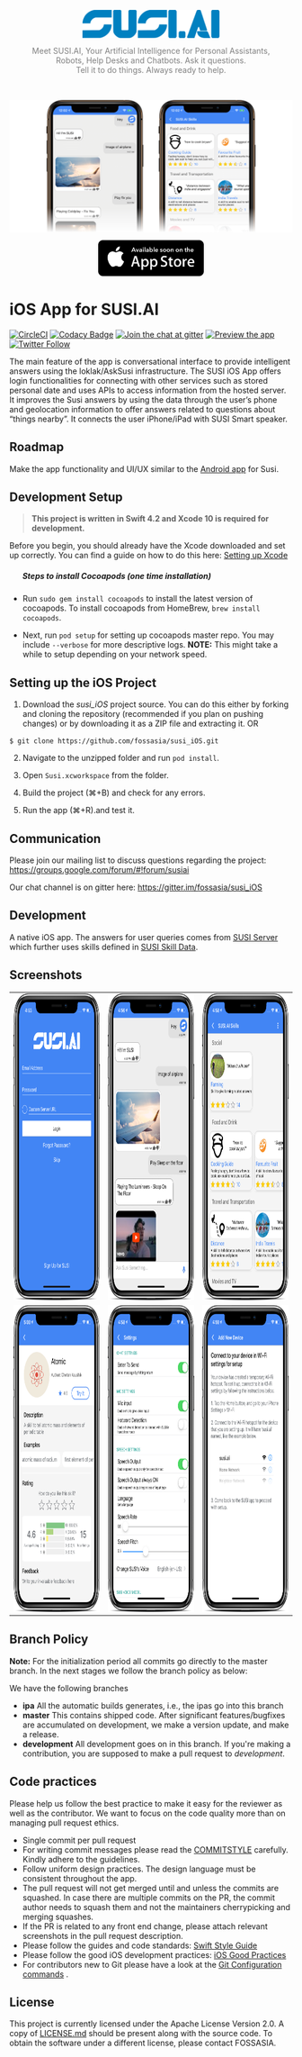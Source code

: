 <p align="center"><img src="docs/_static/susi-logo.png" height="50" align="center"></p>

<p align="center" style="color: gray;">
Meet SUSI.AI, Your Artificial Intelligence for Personal Assistants,<br> Robots, Help Desks and Chatbots. Ask it questions.<br> Tell it to do things. Always ready to help.
</p>

<br />

<p align="center"><img src="docs/_static/susi_app_mask.png" align="center"></p>

<p align="center">  
  <a href=https://github.com/fossasia/susi_iOS>
  <img alt="Download on the app store" src="docs/_static/susi_app_store_bedge.png" height="64">
  </a>
</p>

# iOS App for SUSI.AI

[![CircleCI](https://circleci.com/gh/fossasia/susi_iOS.svg?style=svg)](https://circleci.com/gh/fossasia/susi_iOS)
[![Codacy Badge](https://api.codacy.com/project/badge/Grade/4faa165463a44fffbd23f319d78a26ea)](https://www.codacy.com/app/mb/susi_iOS?utm_source=github.com&utm_medium=referral&utm_content=fossasia/susi_iOS&utm_campaign=badger)
[![Join the chat at gitter](https://badges.gitter.im/fossasia/susi_iOS.svg)](https://gitter.im/fossasia/susi_iOS?utm_source=badge&utm_medium=badge&utm_campaign=pr-badge&utm_content=badge)
[![Preview the app](https://img.shields.io/badge/Preview-Appetize.io-orange.svg)](https://appetize.io/app/bngee02t60ambqz5ed3kjgfgkm)
[![Twitter Follow](https://img.shields.io/twitter/follow/susiai_.svg?style=social&label=Follow&maxAge=2592000?style=flat-square)](https://twitter.com/susiai_)

The main feature of the app is conversational interface to provide intelligent answers using the loklak/AskSusi infrastructure. The SUSI iOS App offers login functionalities for connecting with other services such as stored personal date and uses APIs to access information from the hosted server. It improves the Susi answers by using the data through the user’s phone and geolocation information to offer answers related to questions about “things nearby”. It connects the user iPhone/iPad with SUSI Smart speaker.

## Roadmap

Make the app functionality and UI/UX similar to the [Android app](https://github.com/fossasia/susi_android) for Susi.

## Development Setup
> __This project is written in Swift 4.2 and Xcode 10 is required for development.__

Before you begin, you should already have the Xcode downloaded and set up correctly. You can find a guide on how to do this here: [Setting up Xcode](https://developer.apple.com/xcode/)

##### &nbsp;&nbsp;&nbsp;&nbsp;&nbsp;&nbsp; Steps to install Cocoapods (one time installation)

- Run `sudo gem install cocoapods` to install the latest version of cocoapods. To install cocoapods from HomeBrew, `brew install cocoapods`.

-  Next, run `pod setup` for setting up cocoapods master repo. You may include `--verbose` for more descriptive logs.
**NOTE:** This might take a while to setup depending on your network speed.

## Setting up the iOS Project

1. Download the _susi_iOS_ project source. You can do this either by forking and cloning the repository (recommended if you plan on pushing changes) or by downloading it as a ZIP file and extracting it. OR
```
$ git clone https://github.com/fossasia/susi_iOS.git
```

2. Navigate to the unzipped folder and run `pod install`.

3. Open `Susi.xcworkspace` from the folder.

4. Build the project (⌘+B) and check for any errors.

5. Run the app (⌘+R).and test it.

## Communication

Please join our mailing list to discuss questions regarding the project: https://groups.google.com/forum/#!forum/susiai

Our chat channel is on gitter here: https://gitter.im/fossasia/susi_iOS

## Development

A native iOS app. The answers for user queries comes from [SUSI Server](https://github.com/fossasia/susi_server) which further uses skills defined in [SUSI Skill Data](https://github.com/fossasia/susi_skill_data).

## Screenshots

<table>
  <tr>
    <td><img src="docs/_static/Screen1.png" height = "545" width="271.25"></td>
    <td><img src="docs/_static/Screen2.png" height = "545" width="271.25"></td>
    <td><img src="docs/_static/Screen3.png" height = "545" width="271.25"></td>
  </tr>
  <tr>
    <td><img src="docs/_static/Screen4.png" height = "545" width="271.25"></td>
    <td><img src="docs/_static/Screen5.png" height = "545" width="271.25"></td>
    <td><img src="docs/_static/Screen6.png" height = "545" width="271.25"></td>
  </tr>
</table>

## Branch Policy

**Note:** For the initialization period all commits go directly to the master branch. In the next stages we follow the branch policy as below:

We have the following branches
* **ipa**
All the automatic builds generates, i.e., the ipas go into this branch
* **master**
This contains shipped code. After significant features/bugfixes are accumulated on development, we make a version update, and make a release.
* **development**
All development goes on in this branch. If you're making a contribution,
you are supposed to make a pull request to _development_.


## Code practices

Please help us follow the best practice to make it easy for the reviewer as well as the contributor. We want to focus on the code quality more than on managing pull request ethics. 

* Single commit per pull request
* For writing commit messages please read the [COMMITSTYLE](docs/commitStyle.md) carefully. Kindly adhere to the guidelines.
* Follow uniform design practices. The design language must be consistent throughout the app.
* The pull request will not get merged until and unless the commits are squashed. In case there are multiple commits on the PR, the commit author needs to squash them and not the maintainers cherrypicking and merging squashes.
* If the PR is related to any front end change, please attach relevant screenshots in the pull request description.
* Please follow the guides and code standards: [Swift Style Guide](https://google.github.io/swift/)
* Please follow the good iOS development practices: [iOS Good Practices](https://github.com/futurice/ios-good-practices)
* For contributors new to Git please have a look at the [Git Configuration commands](docs/gitconfiguration.md) .

## License

This project is currently licensed under the Apache License Version 2.0. A copy of [LICENSE.md](https://github.com/fossasia/susi_iOS/blob/master/LICENSE) should be present along with the source code. To obtain the software under a different license, please contact FOSSASIA.



